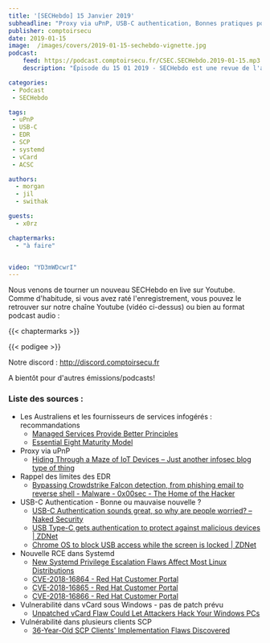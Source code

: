 ```yaml
---
title: '[SECHebdo] 15 Janvier 2019'
subheadline: "Proxy via uPnP, USB-C authentication, Bonnes pratiques pour services infogérés, EDR, Vulns systemd, SCP, vCard, etc."
publisher: comptoirsecu
date: 2019-01-15
image:  /images/covers/2019-01-15-sechebdo-vignette.jpg
podcast:
    feed: https://podcast.comptoirsecu.fr/CSEC.SECHebdo.2019-01-15.mp3
    description: "Épisode du 15 01 2019 - SECHebdo est une revue de l'actualité cybersécurité réalisée en live sur Youtube, généralement le mardi soir."

categories:
 - Podcast
 - SECHebdo

tags:
 - uPnP
 - USB-C
 - EDR
 - SCP
 - systemd
 - vCard
 - ACSC

authors:
  - morgan
  - jil
  - swithak

guests:
  - x0rz

chaptermarks:
  - "à faire"


video: "YD3mWDcwrI"
---
```


Nous venons de tourner un nouveau SECHebdo en live sur Youtube. Comme d'habitude, si vous avez raté l'enregistrement, vous pouvez le retrouver sur notre chaîne Youtube (vidéo ci-dessus) ou bien au format podcast audio :

{{< chaptermarks >}}

{{< podigee >}}

Notre discord : <http://discord.comptoirsecu.fr>

A bientôt pour d'autres émissions/podcasts!

### Liste des sources :

*  Les Australiens et les fournisseurs de services infogérés : recommandations
	* [Managed Services Provide Better Principles](https://cyber.gov.au/business/publications/msp-better-practice-principles/Managed_Service_Provider_Better_Practice_Principles.pdf)
	* [Essential Eight Maturity Model](https://www.acsc.gov.au/publications/protect/Essential_Eight_Maturity_Model.pdf)
*  Proxy via uPnP
	* [Hiding Through a Maze of IoT Devices – Just another infosec blog type of thing](https://blog.0day.rocks/hiding-through-a-maze-of-iot-devices-9db7f2067a80)
*  Rappel des limites des EDR
	* [Bypassing Crowdstrike Falcon detection, from phishing email to reverse shell - Malware - 0x00sec - The Home of the Hacker](https://0x00sec.org/t/bypassing-crowdstrike-falcon-detection-from-phishing-email-to-reverse-shell/10802)
*  USB-C Authentication - Bonne ou mauvaise nouvelle ?
	* [USB-C Authentication sounds great, so why are people worried? – Naked Security](https://nakedsecurity.sophos.com/2019/01/14/usb-c-authentication-sounds-great-so-why-are-people-worried/)
	* [USB Type-C gets authentication to protect against malicious devices | ZDNet](https://www.zdnet.com/article/usb-type-c-gets-authentication-to-protect-against-malicious-devices/)
	* [Chrome OS to block USB access while the screen is locked | ZDNet](https://www.zdnet.com/article/chrome-os-to-block-usb-access-while-the-screen-is-locked/)
*  Nouvelle RCE dans Systemd
	* [New Systemd Privilege Escalation Flaws Affect Most Linux Distributions](https://thehackernews.com/2019/01/linux-systemd-exploit.html)
	* [CVE-2018-16864 - Red Hat Customer Portal](https://access.redhat.com/security/cve/cve-2018-16864)
	* [CVE-2018-16865 - Red Hat Customer Portal](https://access.redhat.com/security/cve/cve-2018-16865)
	* [CVE-2018-16866 - Red Hat Customer Portal](https://access.redhat.com/security/cve/cve-2018-16866)
*  Vulnerabilité dans vCard sous Windows - pas de patch prévu
	* [Unpatched vCard Flaw Could Let Attackers Hack Your Windows PCs](https://thehackernews.com/2019/01/vcard-windows-hacking.html)
*  Vulnérabilité dans plusieurs clients SCP
	* [36-Year-Old SCP Clients' Implementation Flaws Discovered](https://thehackernews.com/2019/01/scp-software-vulnerabilities.html)
